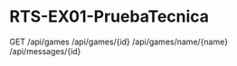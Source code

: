 # RTS-EX01-PruebaTecnica

GET   /api/games
      /api/games/{id}
      /api/games/name/{name}
      /api/messages/{id}
